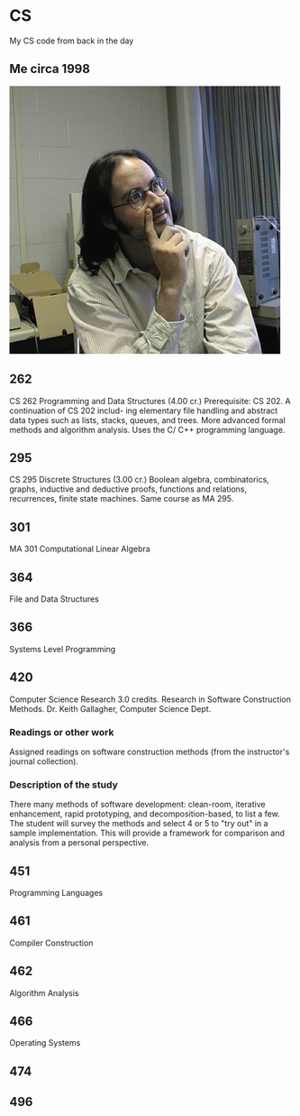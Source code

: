# CS

My CS code from back in the day

## Me circa 1998

![me circa 98](me.gif)

## 262

CS 262 Programming and Data Structures (4.00 cr.)
Prerequisite: CS 202. A continuation of CS 202 includ- ing elementary file handling and abstract data types such as lists, stacks, queues, and trees. More advanced formal methods and algorithm analysis. Uses the C/ C++ programming language.

## 295

CS 295 Discrete Structures (3.00 cr.)
Boolean algebra, combinatorics, graphs, inductive and deductive proofs, functions and relations, recurrences, finite state machines. Same course as MA 295.

## 301

MA 301 Computational Linear Algebra

## 364

File and Data Structures

## 366

Systems Level Programming

## 420

Computer Science Research 3.0 credits.
Research in Software Construction Methods.
Dr. Keith Gallagher, Computer Science Dept.

### Readings or other work

Assigned readings on software construction methods (from the instructor's journal collection).

### Description of the study
 
There many methods of software development: clean-room, iterative enhancement, rapid prototyping, and decomposition-based, to list a few.  The student will survey the methods and select 4 or 5 to "try out" in a sample implementation.  This will provide a framework for comparison and analysis from a personal perspective.

## 451

Programming Languages

## 461

Compiler Construction

## 462

Algorithm Analysis

## 466

Operating Systems

## 474

## 496
